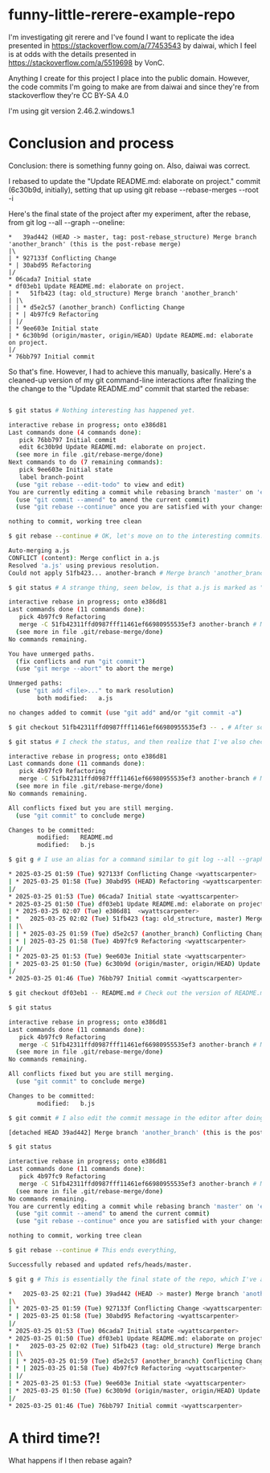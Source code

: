# funny-little-rerere-example-repo
I'm investigating git rerere and I've found I want to replicate the idea presented in https://stackoverflow.com/a/77453543 by daiwai, which I feel is at odds with the details presented in https://stackoverflow.com/a/5519698 by VonC.

Anything I create for this project I place into the public domain. However, the code commits I'm going to make are from daiwai and since they're from stackoverflow they're CC BY-SA 4.0

I'm using git version 2.46.2.windows.1

# Conclusion and process

Conclusion: there is something funny going on. Also, daiwai was correct.

I rebased to update the "Update README.md: elaborate on project." commit (6c30b9d, initially), setting that up using git rebase --rebase-merges --root -i

 Here's the final state of the project after my experiment, after the rebase, from git log --all --graph --oneline:

```git
*   39ad442 (HEAD -> master, tag: post-rebase_structure) Merge branch 'another_branch' (this is the post-rebase merge)
|\
| * 927133f Conflicting Change
* | 30abd95 Refactoring
|/
* 06cada7 Initial state
* df03eb1 Update README.md: elaborate on project.
| *   51fb423 (tag: old_structure) Merge branch 'another_branch'
| |\
| | * d5e2c57 (another_branch) Conflicting Change
| * | 4b97fc9 Refactoring
| |/
| * 9ee603e Initial state
| * 6c30b9d (origin/master, origin/HEAD) Update README.md: elaborate on project.
|/
* 76bb797 Initial commit
```

So that's fine. However, I had to achieve this manually, basically. Here's a cleaned-up version of my git command-line interactions after finalizing the the change to the "Update README.md" commit that started the rebase:

```bash

$ git status # Nothing interesting has happened yet.

interactive rebase in progress; onto e386d81
Last commands done (4 commands done):
   pick 76bb797 Initial commit
   edit 6c30b9d Update README.md: elaborate on project.
  (see more in file .git/rebase-merge/done)
Next commands to do (7 remaining commands):
   pick 9ee603e Initial state
   label branch-point
  (use "git rebase --edit-todo" to view and edit)
You are currently editing a commit while rebasing branch 'master' on 'e386d81'.
  (use "git commit --amend" to amend the current commit)
  (use "git rebase --continue" once you are satisfied with your changes)

nothing to commit, working tree clean

$ git rebase --continue # OK, let's move on to the interesting commits...

Auto-merging a.js
CONFLICT (content): Merge conflict in a.js
Resolved 'a.js' using previous resolution.
Could not apply 51fb423... another-branch # Merge branch 'another_branch'

$ git status # A strange thing, seen below, is that a.js is marked as "both modified", but actually a.js is fine! No conflict markers in it at all. It's b.js that is wrong. B's missing the 'new line' line. It also doesn't have any conflict markers in it.

interactive rebase in progress; onto e386d81
Last commands done (11 commands done):
   pick 4b97fc9 Refactoring
   merge -C 51fb42311ffd0987fff11461ef66980955535ef3 another-branch # Merge branch 'another_branch'
  (see more in file .git/rebase-merge/done)
No commands remaining.

You have unmerged paths.
  (fix conflicts and run "git commit")
  (use "git merge --abort" to abort the merge)

Unmerged paths:
  (use "git add <file>..." to mark resolution)
        both modified:   a.js

no changes added to commit (use "git add" and/or "git commit -a")

$ git checkout 51fb42311ffd0987fff11461ef66980955535ef3 -- . # After some thought, I decided to fix the merge conflict with a brute-force solution: just check out every file from the original post-merge commit.

$ git status # I check the status, and then realize that I've also checked out the README.md from the other commit, undoing the change that was the whole point of this rebase.

interactive rebase in progress; onto e386d81
Last commands done (11 commands done):
   pick 4b97fc9 Refactoring
   merge -C 51fb42311ffd0987fff11461ef66980955535ef3 another-branch # Merge branch 'another_branch'
  (see more in file .git/rebase-merge/done)
No commands remaining.

All conflicts fixed but you are still merging.
  (use "git commit" to conclude merge)

Changes to be committed:
        modified:   README.md
        modified:   b.js

$ git g # I use an alias for a command similar to git log --all --graph --oneline to see what all the commits are.

* 2025-03-25 01:59 (Tue) 927133f Conflicting Change <wyattscarpenter>
| * 2025-03-25 01:58 (Tue) 30abd95 (HEAD) Refactoring <wyattscarpenter>
|/
* 2025-03-25 01:53 (Tue) 06cada7 Initial state <wyattscarpenter>
* 2025-03-25 01:50 (Tue) df03eb1 Update README.md: elaborate on project. <wyattscarpenter>
| * 2025-03-25 02:07 (Tue) e386d81  <wyattscarpenter>
| *   2025-03-25 02:02 (Tue) 51fb423 (tag: old_structure, master) Merge branch 'another_branch' <wyattscarpenter>
| |\
| | * 2025-03-25 01:59 (Tue) d5e2c57 (another_branch) Conflicting Change <wyattscarpenter>
| * | 2025-03-25 01:58 (Tue) 4b97fc9 Refactoring <wyattscarpenter>
| |/
| * 2025-03-25 01:53 (Tue) 9ee603e Initial state <wyattscarpenter>
| * 2025-03-25 01:50 (Tue) 6c30b9d (origin/master, origin/HEAD) Update README.md: elaborate on project. <wyattscarpenter>
|/
* 2025-03-25 01:46 (Tue) 76bb797 Initial commit <wyattscarpenter>

$ git checkout df03eb1 -- README.md # Check out the version of README.md that I know is good: the one from the rebase commit.

$ git status

interactive rebase in progress; onto e386d81
Last commands done (11 commands done):
   pick 4b97fc9 Refactoring
   merge -C 51fb42311ffd0987fff11461ef66980955535ef3 another-branch # Merge branch 'another_branch'
  (see more in file .git/rebase-merge/done)
No commands remaining.

All conflicts fixed but you are still merging.
  (use "git commit" to conclude merge)

Changes to be committed:
        modified:   b.js

$ git commit # I also edit the commit message in the editor after doing this.

[detached HEAD 39ad442] Merge branch 'another_branch' (this is the post-rebase merge)

$ git status

interactive rebase in progress; onto e386d81
Last commands done (11 commands done):
   pick 4b97fc9 Refactoring
   merge -C 51fb42311ffd0987fff11461ef66980955535ef3 another-branch # Merge branch 'another_branch'
  (see more in file .git/rebase-merge/done)
No commands remaining.
You are currently editing a commit while rebasing branch 'master' on 'e386d81'.
  (use "git commit --amend" to amend the current commit)
  (use "git rebase --continue" once you are satisfied with your changes)

nothing to commit, working tree clean

$ git rebase --continue # This ends everything, 

Successfully rebased and updated refs/heads/master.

$ git g # This is essentially the final state of the repo, which I've already included at the top of this section.

*   2025-03-25 02:21 (Tue) 39ad442 (HEAD -> master) Merge branch 'another_branch' (this is the post-rebase merge) <wyattscarpenter>
|\
| * 2025-03-25 01:59 (Tue) 927133f Conflicting Change <wyattscarpenter>
* | 2025-03-25 01:58 (Tue) 30abd95 Refactoring <wyattscarpenter>
|/
* 2025-03-25 01:53 (Tue) 06cada7 Initial state <wyattscarpenter>
* 2025-03-25 01:50 (Tue) df03eb1 Update README.md: elaborate on project. <wyattscarpenter>
| *   2025-03-25 02:02 (Tue) 51fb423 (tag: old_structure) Merge branch 'another_branch' <wyattscarpenter>
| |\
| | * 2025-03-25 01:59 (Tue) d5e2c57 (another_branch) Conflicting Change <wyattscarpenter>
| * | 2025-03-25 01:58 (Tue) 4b97fc9 Refactoring <wyattscarpenter>
| |/
| * 2025-03-25 01:53 (Tue) 9ee603e Initial state <wyattscarpenter>
| * 2025-03-25 01:50 (Tue) 6c30b9d (origin/master, origin/HEAD) Update README.md: elaborate on project. <wyattscarpenter>
|/
* 2025-03-25 01:46 (Tue) 76bb797 Initial commit <wyattscarpenter>
```

# A third time?! 

What happens if I then rebase again?

